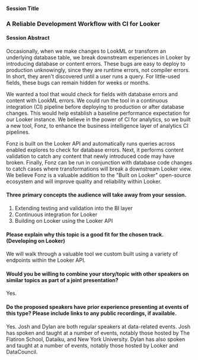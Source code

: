 #### Session Title

### A Reliable Development Workflow with CI for Looker

#### Session Abstract

Occasionally, when we make changes to LookML or transform an underlying database table, we break downstream experiences in Looker by introducing database or content errors. These bugs are easy to deploy to production unknowingly, since they are runtime errors, not compiler errors. In short, they aren't discovered until a user runs a query. For little-used fields, these bugs can remain hidden for weeks or months.

We wanted a tool that would check for fields with database errors and content with LookML errors. We could run the tool in a continuous integration (CI) pipeline before deploying to production or after database changes. This would help establish a baseline performance expectation for our Looker instance. We believe in the power of CI for analytics, so we built a new tool, Fonz, to enhance the business intelligence layer of analytics CI pipelines.

Fonz is built on the Looker API and automatically runs queries across enabled explores to check for database errors. Next, it performs content validation to catch any content that newly introduced code may have broken. Finally, Fonz can be run in conjunction with database code changes to catch cases where transformations will break a downstream Looker view. We believe Fonz is a valuable addition to the "Built on Looker" open-source ecosystem and will improve quality and reliability within Looker.

#### Three primary concepts the audience will take away from your session.

1. Extending testing and validation into the BI layer
2. Continuous integration for Looker
2. Building on Looker using the Looker API

#### Please explain why this topic is a good fit for the chosen track. (Developing on Looker)

We will walk through a valuable tool we custom built using a variety of endpoints within the Looker API.

#### Would you be willing to combine your story/topic with other speakers on similar topics as part of a joint presentation?

Yes.

#### Do the proposed speakers have prior experience presenting at events of this type? Please include links to any public recordings, if available.

Yes. Josh and Dylan are both regular speakers at data-related events. Josh has spoken and taught at a number of events, notably those hosted by The Flatiron School, Dataiku, and New York University. Dylan has also spoken and taught at a number of events, notably those hosted by Looker and DataCouncil.